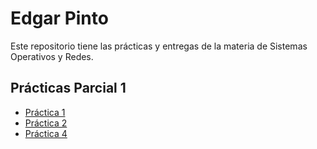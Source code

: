# Edgar Pinto

Este repositorio tiene las prácticas y entregas de la materia de Sistemas Operativos y Redes.

## Prácticas Parcial 1
- [Práctica 1](Parcial1Practica1.md)
- [Práctica 2](Parcial1Practica%202_EdgarPinto.md)
- [Práctica 4](https://github.com/EdgarPinto38/Parcial1Practica4)
